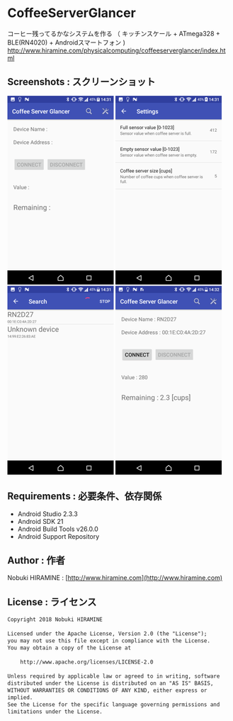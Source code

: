 # CoffeeServerGlancer
コーヒー残ってるかなシステムを作る （ キッチンスケール + ATmega328 + BLE(RN4020) + Androidスマートフォン )
http://www.hiramine.com/physicalcomputing/coffeeserverglancer/index.html

## Screenshots : スクリーンショット
<img src="screenshots/screenshot_01.png" width="240" alt="Screenshot"/> <img src="screenshots/screenshot_02.png" width="240" alt="Screenshot"/> <img src="screenshots/screenshot_03.png" width="240" alt="Screenshot"/> <img src="screenshots/screenshot_04.png" width="240" alt="Screenshot"/>

## Requirements : 必要条件、依存関係
- Android Studio 2.3.3
- Android SDK 21
- Android Build Tools v26.0.0
- Android Support Repository

## Author : 作者
Nobuki HIRAMINE : [http://www.hiramine.com](http://www.hiramine.com)

## License : ライセンス
```
Copyright 2018 Nobuki HIRAMINE

Licensed under the Apache License, Version 2.0 (the "License");
you may not use this file except in compliance with the License.
You may obtain a copy of the License at

    http://www.apache.org/licenses/LICENSE-2.0

Unless required by applicable law or agreed to in writing, software
distributed under the License is distributed on an "AS IS" BASIS,
WITHOUT WARRANTIES OR CONDITIONS OF ANY KIND, either express or implied.
See the License for the specific language governing permissions and
limitations under the License.
```
